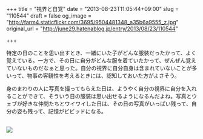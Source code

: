+++
title = "視界と自覚"
date = "2013-08-23T11:05:44+09:00"
slug = "110544"
draft = false
og_image = "http://farm4.staticflickr.com/3695/9504481348_a35b6a9555_z.jpg"
original_url = "http://june29.hatenablog.jp/entry/2013/08/23/110544"

+++

<p>特定の日のことを思い出すとき、一緒にいた子がどんな服装だったかって、よく覚えている。一方で、その日に自分がどんな服を着ていたかって、ぜんぜん覚えていないものだなぁと思った。自分の視界に自分自身は含まれていないことが多いって、物事の客観性を考えるときには、認知しておいた方がよさそう。</p>
<p>身のまわりの人に写真を撮ってもらえた日は、ようやく自分の視界に自分を入れることができて、そういう日の服装は思い出せるようになるんだよね。写真とウェブが好きな仲間たちとワイワイした日は、その日の写真がいっぱい残って、自分の姿も残って、記憶がビビッドになる。</p>
<p><a href="http://www.flickr.com/photos/asonas/9504481348/"><br>
  <img src="http://farm4.staticflickr.com/3695/9504481348_a35b6a9555_z.jpg"><br>
</a></p>
